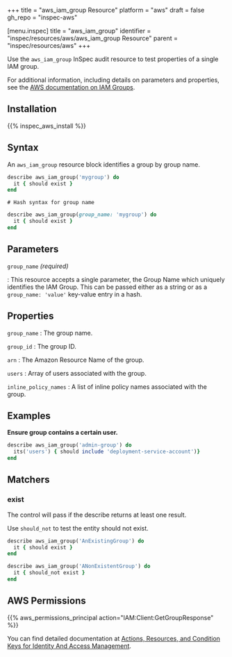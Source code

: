 +++
title = "aws_iam_group Resource"
platform = "aws"
draft = false
gh_repo = "inspec-aws"

[menu.inspec]
title = "aws_iam_group"
identifier = "inspec/resources/aws/aws_iam_group Resource"
parent = "inspec/resources/aws"
+++

Use the `aws_iam_group` InSpec audit resource to test properties of a single IAM group.

For additional information, including details on parameters and properties, see the [AWS documentation on IAM Groups](https://docs.aws.amazon.com/IAM/latest/UserGuide/id_groups.html).

## Installation

{{% inspec_aws_install %}}

## Syntax

An `aws_iam_group` resource block identifies a group by group name.

```ruby
describe aws_iam_group('mygroup') do
  it { should exist }
end
```

    # Hash syntax for group name
```ruby
describe aws_iam_group(group_name: 'mygroup') do
  it { should exist }
end
```

## Parameters

`group_name` _(required)_

: This resource accepts a single parameter, the Group Name which uniquely identifies the IAM Group. 
  This can be passed either as a string or as a `group_name: 'value'` key-value entry in a hash.

## Properties

`group_name`
: The group name.

`group_id`
: The group ID.

`arn`
: The Amazon Resource Name of the group.

`users`
: Array of users associated with the group.

`inline_policy_names`
: A list of inline policy names associated with the group.

## Examples

**Ensure group contains a certain user.**

```ruby
describe aws_iam_group('admin-group') do
  its('users') { should include 'deployment-service-account')}
end
```

## Matchers

### exist

The control will pass if the describe returns at least one result.

Use `should_not` to test the entity should not exist.

```ruby
describe aws_iam_group('AnExistingGroup') do
  it { should exist }
end
```

```ruby
describe aws_iam_group('ANonExistentGroup') do
  it { should_not exist }
end
```

## AWS Permissions

{{% aws_permissions_principal action="IAM:Client:GetGroupResponse" %}}

You can find detailed documentation at [Actions, Resources, and Condition Keys for Identity And Access Management](https://docs.aws.amazon.com/IAM/latest/UserGuide/list_identityandaccessmanagement.html).
